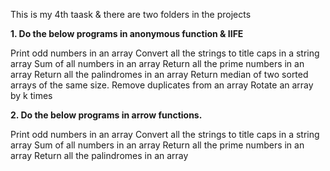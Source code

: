 This is my 4th taask & there are two folders in the projects


**1. Do the below programs in anonymous function & IIFE**

Print odd numbers in an array
Convert all the strings to title caps in a string array
Sum of all numbers in an array
Return all the prime numbers in an array
Return all the palindromes in an array
Return median of two sorted arrays of the same size.
Remove duplicates from an array
Rotate an array by k times


**2. Do the below programs in arrow functions.**

Print odd numbers in an array
Convert all the strings to title caps in a string array
Sum of all numbers in an array
Return all the prime numbers in an array
Return all the palindromes in an array

